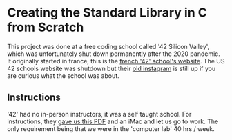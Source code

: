 # Creating the Standard Library in C from Scratch

This project was done at a free coding school called '42 Silicon Valley', which was unfortunately shut down permanently after the 2020 pandemic. It originally started in france, this is the [french '42' school's website](https://42.fr/en/homepage/). The US 42 schools website was shutdown but their [old instagram](https://42.fr/en/homepage/) is still up if you are curious what the school was about.

## Instructions 

'42' had no in-person instructors, it was a self taught school. For instructions, they [gave us this PDF](https://github.com/wesleyZero/Std_C_Library_42SiliconValley/blob/main/Libft.pdf) and an iMac and let us go to work. The only requirement being that we were in the 'computer lab' 40 hrs / week. 
